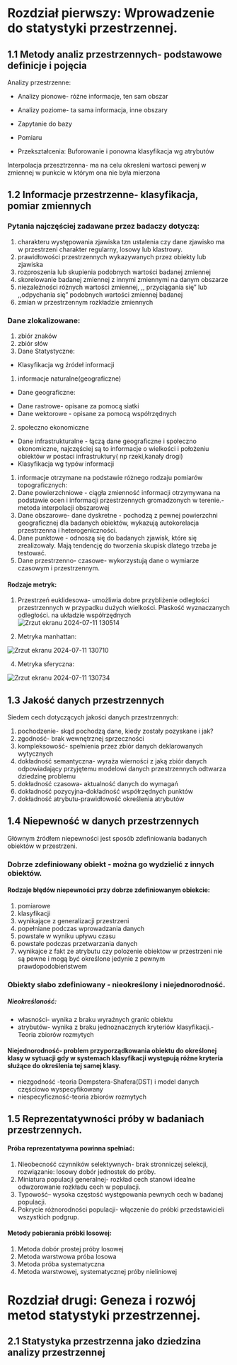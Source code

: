 # Rozdział pierwszy: Wprowadzenie do statystyki przestrzennej.

## 1.1 Metody analiz przestrzennych- podstawowe definicje i pojęcia
Analizy przestrzenne:
* Analizy pionowe- różne informacje, ten sam obszar
* Analizy poziome- ta sama informacja, inne obszary


* Zapytanie do bazy
* Pomiaru
* Przekształcenia: Buforowanie i ponowna klasyfikacja wg atrybutów

Interpolacja przesztrzenna- ma na celu okresleni wartosci pewenj w zmiennej w punkcie w którym ona nie była mierzona
## 1.2 Informacje przestrzenne- klasyfikacja, pomiar zmiennych
### Pytania najczęściej zadawane przez badaczy dotyczą:
1. charakteru występowania zjawiska tzn ustalenia czy dane zjawisko ma w przestrzeni charakter regularny, losowy lub klastrowy.
2. prawidłowości przestrzennych wykazywanych przez obiekty lub zjawiska
3. rozproszenia lub skupienia podobnych wartości badanej zmiennej 
4. skorelowanie badanej zmiennej  z innymi zmiennymi na danym obszarze
5. niezależności różnych wartości zmiennej, ,, przyciągania się” lub ,,odpychania się” podobnych wartości zmiennej badanej 
6. zmian w przestrzennym rozkładzie zmiennych
### Dane zlokalizowane:
1.  zbiór znaków 
2. zbiór słów
3. Dane Statystyczne:
* Klasyfikacja wg źródeł informacji
1.  informacje naturalne(geograficzne)
  * Dane geograficzne:
- Dane rastrowe- opisane za pomocą siatki 
- Dane wektorowe - opisane za pomocą współrzędnych
2. społeczno ekonomiczne
* Dane infrastrukturalne - łączą dane geograficzne i społeczno ekonomiczne, najczęściej są to informacje o wielkości i położeniu obiektów w postaci infrastruktury( np rzeki,kanały drogi)
* Klasyfikacja wg typów informacji
1. informacje otrzymane na podstawie różnego rodzaju pomiarów topograficznych:
1. Dane powierzchniowe - ciągła zmienność informacji otrzymywana na podstawie ocen i informacji przestrzennych gromadzonych w terenie.- metoda interpolacji obszarowej
1. Dane obszarowe- dane dyskretne - pochodzą z pewnej powierzchni geograficznej dla badanych obiektów, wykazują autokorelacja przestrzenna i heterogeniczności.
1. Dane punktowe - odnoszą się do badanych zjawisk, które się zrealizowały. Mają tendencję do tworzenia skupisk dlatego trzeba je testować. 
1. Dane przestrzenno- czasowe- wykorzystują dane o wymiarze czasowym i przestrzennym.

#### Rodzaje metryk:

1. Przestrzeń euklidesowa- umożliwia dobre przybliżenie odległości przestrzennych w przypadku dużych wielkości. Płaskość wyznaczanych odległości.
na układzie współrzędnych 
![Zrzut ekranu 2024-07-11 130514](https://github.com/user-attachments/assets/93c40e8a-80bb-4d60-ad63-5af944881ec0 "euklides")


2. Metryka manhattan:


![Zrzut ekranu 2024-07-11 130710](https://github.com/user-attachments/assets/32aaafbb-dedb-426f-b0f9-0f5c8213e063 "manhattan")

4. Metryka sferyczna:

![Zrzut ekranu 2024-07-11 130734](https://github.com/user-attachments/assets/c0699494-5e6d-4e55-912e-17beb0ce35c7 "ortodroma")

## 1.3 Jakość danych przestrzennych

Siedem cech dotyczących jakości danych przestrzennych:
1. pochodzenie- skąd pochodzą dane, kiedy zostały pozyskane i jak?
1. zgodność- brak wewnętrznej sprzeczności
1. kompleksowość- spełnienia przez zbiór danych deklarowanych wytycznych
1. dokładność semantyczna- wyraża wierności z jaką zbiór danych odpowiadający przyjętemu modelowi danych przestrzennych odtwarza dziedzinę problemu
1. dokładność czasowa- aktualność danych do wymagań
1. dokładność pozycyjna-dokładność współrzędnych punktów
1. dokładność atrybutu-prawidłowość określenia atrybutów

## 1.4 Niepewność w danych przestrzennych

Głównym źródłem niepewności jest sposób zdefiniowania badanych obiektów w przestrzeni.

### Dobrze zdefiniowany obiekt - można go wydzielić z innych obiektów.

#### Rodzaje błędów niepewności przy dobrze zdefiniowanym obiekcie:
1. pomiarowe
1. klasyfikacji
1. wynikające z generalizacji przestrzeni
1. popełniane podczas wprowadzania danych
1. powstałe w wyniku upływu czasu 
1. powstałe podczas przetwarzania danych
1. wynikajce z fakt ze atrybutu czy polozenie obiektow w przestrzeni nie są pewne i mogą być określone jedynie z pewnym prawdopodobieństwem
### Obiekty słabo zdefiniowany - nieokreślony i niejednorodność.
##### Nieokreśloność:
* własności- wynika z braku wyraźnych granic obiektu
* atrybutów- wynika z braku jednoznacznych kryteriów klasyfikacji.- Teoria zbiorów rozmytych
#### Niejednorodność- problem przyporządkowania obiektu do określonej klasy w sytuacji gdy w systemach klasyfikacji występują różne kryteria służące do określenia tej samej klasy.
* niezgodność -teoria Dempstera-Shafera(DST) i model danych częściowo wyspecyfikowany
* niespecyficzność-teoria zbiorów rozmytych

## 1.5 Reprezentatywności próby w badaniach przestrzennych.

#### Próba reprezentatywna powinna spełniać:
1. Nieobecność czynników selektywnych- brak stronniczej selekcji, rozwiązanie: losowy dobór jednostek do próby.
1. Miniatura populacji generalnej- rozkład cech stanowi idealne odwzorowanie rozkładu cech w populacji.
1. Typowość– wysoka częstość występowania pewnych cech w badanej populacji.
1. Pokrycie różnorodności populacji-  włączenie do próbki przedstawicieli wszystkich podgrup.
#### Metody pobierania próbki losowej:
1. Metoda dobór prostej próby losowej
1. Metoda warstwowa próba losowa 
1. Metoda próba systematyczna 
1. Metoda warstwowej, systematycznej próby nieliniowej

# Rozdział drugi: Geneza i rozwój metod statystyki przestrzennej.
## 2.1 Statystyka przestrzenna jako dziedzina analizy przestrzennej



